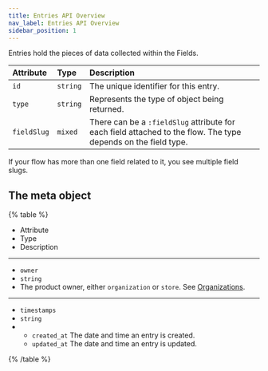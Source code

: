 ```yaml
---
title: Entries API Overview
nav_label: Entries API Overview
sidebar_position: 1
---
```


Entries hold the pieces of data collected within the Fields.

| Attribute | Type | Description |
| :--- | :--- | :--- |
| `id` | `string` | The unique identifier for this entry. |
| `type` | `string` | Represents the type of object being returned. |
| `fieldSlug` | `mixed` | There can be a `:fieldSlug` attribute for each field attached to the flow. The type depends on the field type. |

If your flow has more than one field related to it, you see multiple field slugs.

## The meta object

{% table %}
* Attribute
* Type
* Description
---
*
  `owner`
*
  `string`
*
  The product owner,  either `organization` or `store`. See [Organizations](/docs/commerce-cloud/organizations/overview).

---
*
   `timestamps`
*
   `string`
*
   * `created_at` The date and time an entry is created.
   * `updated_at` The date and time an entry is updated.
   
{% /table %}
